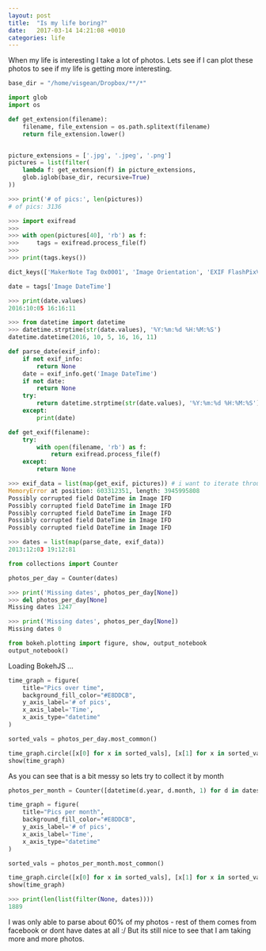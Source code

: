 ```yaml
---
layout: post
title:  "Is my life boring?"
date:   2017-03-14 14:21:08 +0010
categories: life
---
```



When my life is interesting I take a lot of photos. Lets see if I can plot these photos to see if my life is getting more interesting. 


```python
base_dir = "/home/visgean/Dropbox/**/*"
```


```python
import glob
import os

def get_extension(filename):
    filename, file_extension = os.path.splitext(filename)
    return file_extension.lower()


picture_extensions = ['.jpg', '.jpeg', '.png']
pictures = list(filter(
    lambda f: get_extension(f) in picture_extensions,
    glob.iglob(base_dir, recursive=True)
))
```


```python
>>> print('# of pics:', len(pictures))
# of pics: 3136
```




```python
>>> import exifread
>>> 
>>> with open(pictures[40], 'rb') as f:
>>>     tags = exifread.process_file(f)
>>>     
>>> print(tags.keys())

dict_keys(['MakerNote Tag 0x0001', 'Image Orientation', 'EXIF FlashPixVersion', 'Image YResolution', 'Image XResolution', 'GPS GPSLongitudeRef', 'GPS GPSImgDirectionRef', 'EXIF SensingMethod', 'Thumbnail ResolutionUnit', 'GPS GPSImgDirection', 'JPEGThumbnail', 'MakerNote Tag 0x0006', 'GPS GPSAltitudeRef', 'EXIF ColorSpace', 'EXIF ExposureBiasValue', 'EXIF SceneCaptureType', 'EXIF FocalLength', 'Image ResolutionUnit', 'Image Make', 'EXIF SubSecTimeOriginal', 'EXIF LensSpecification', 'EXIF BrightnessValue', 'Image DateTime', 'EXIF ApertureValue', 'MakerNote Tag 0x0005', 'EXIF FNumber', 'EXIF MeteringMode', 'GPS Tag 0x001F', 'GPS GPSLongitude', 'Thumbnail JPEGInterchangeFormat', 'EXIF LensMake', 'Image Software', 'MakerNote Tag 0x0003', 'EXIF ExposureTime', 'EXIF ShutterSpeedValue', 'Thumbnail Compression', 'MakerNote Tag 0x0008', 'Image ExifOffset', 'EXIF WhiteBalance', 'GPS GPSLatitude', 'EXIF ExifVersion', 'EXIF ExifImageWidth', 'EXIF DateTimeOriginal', 'Image Model', 'GPS GPSDestBearingRef', 'MakerNote Tag 0x0014', 'GPS GPSDestBearing', 'GPS GPSAltitude', 'EXIF SubSecTimeDigitized', 'GPS GPSSpeedRef', 'EXIF ComponentsConfiguration', 'EXIF FocalLengthIn35mmFilm', 'EXIF ExposureMode', 'Thumbnail JPEGInterchangeFormatLength', 'EXIF Flash', 'Image YCbCrPositioning', 'EXIF MakerNote', 'Image GPSInfo', 'GPS GPSSpeed', 'MakerNote Tag 0x0004', 'GPS GPSLatitudeRef', 'EXIF SceneType', 'EXIF ExifImageLength', 'EXIF ISOSpeedRatings', 'GPS GPSDate', 'EXIF LensModel', 'EXIF DateTimeDigitized', 'Thumbnail YResolution', 'MakerNote Tag 0x0007', 'GPS GPSTimeStamp', 'Thumbnail XResolution', 'EXIF ExposureProgram'])

```




```python
date = tags['Image DateTime']
```


```python
>>> print(date.values)
2016:10:05 16:16:11
```




```python
>>> from datetime import datetime
>>> datetime.strptime(str(date.values), '%Y:%m:%d %H:%M:%S')
datetime.datetime(2016, 10, 5, 16, 16, 11)

```








```python
def parse_date(exif_info):
    if not exif_info:
        return None    
    date = exif_info.get('Image DateTime')
    if not date:
        return None
    try:
        return datetime.strptime(str(date.values), '%Y:%m:%d %H:%M:%S').date()
    except:
        print(date)
```


```python
def get_exif(filename):
    try:
        with open(filename, 'rb') as f:
            return exifread.process_file(f)
    except:
        return None
```


```python
>>> exif_data = list(map(get_exif, pictures)) # i want to iterate through these multiple times
MemoryError at position: 603312351, length: 3945995808
Possibly corrupted field DateTime in Image IFD
Possibly corrupted field DateTime in Image IFD
Possibly corrupted field DateTime in Image IFD
Possibly corrupted field DateTime in Image IFD
Possibly corrupted field DateTime in Image IFD
```




```python
>>> dates = list(map(parse_date, exif_data))
2013:12:03 19:12:81
```

    



```python
from collections import Counter

photos_per_day = Counter(dates)
```


```python
>>> print('Missing dates', photos_per_day[None])
>>> del photos_per_day[None]
Missing dates 1247

```

```python
>>> print('Missing dates', photos_per_day[None])
Missing dates 0
```

    



```python
from bokeh.plotting import figure, show, output_notebook
output_notebook()
```



<div class="bk-root">
    <a href="http://bokeh.pydata.org" target="_blank" class="bk-logo bk-logo-small bk-logo-notebook"></a>
    <span id="08df9cb6-309b-45a4-a95e-bc9e2665e25c">Loading BokehJS ...</span>
</div>





```python
time_graph = figure(
    title="Pics over time", 
    background_fill_color="#E8DDCB",
    y_axis_label='# of pics', 
    x_axis_label='Time',
    x_axis_type="datetime"
)

sorted_vals = photos_per_day.most_common()

time_graph.circle([x[0] for x in sorted_vals], [x[1] for x in sorted_vals])
show(time_graph)
```




<div class="bk-root">
    <div class="bk-plotdiv" id="410736d5-1a85-4d12-84bb-ed6fd5179284"></div>
</div>


As you can see that is a bit messy so lets try to collect it by month


```python
photos_per_month = Counter([datetime(d.year, d.month, 1) for d in dates if d])
```


```python
time_graph = figure(
    title="Pics per month", 
    background_fill_color="#E8DDCB",
    y_axis_label='# of pics', 
    x_axis_label='Time',
    x_axis_type="datetime"
)

sorted_vals = photos_per_month.most_common()

time_graph.circle([x[0] for x in sorted_vals], [x[1] for x in sorted_vals])
show(time_graph)
```




<div class="bk-root">
    <div class="bk-plotdiv" id="8772e140-5a33-44e1-bdf0-151cc9c6e979"></div>
</div>


```python
>>> print(len(list(filter(None, dates))))
1889
```

    


I was only able to parse about 60% of my photos - rest of them comes from facebook or dont have dates at all :/ But its still nice to see that I am taking more and more photos.




<script src="https://ajax.googleapis.com/ajax/libs/jquery/3.2.1/jquery.min.js">

</script>


<script type="text/javascript">

  (function(global) {
    function now() {
      return new Date();
    }
  
    var force = false;
  
    if (typeof (window._bokeh_onload_callbacks) === "undefined" || force === true) {
      window._bokeh_onload_callbacks = [];
      window._bokeh_is_loading = undefined;
    }
  
  
    
    if (typeof (window._bokeh_timeout) === "undefined" || force === true) {
      window._bokeh_timeout = Date.now() + 0;
      window._bokeh_failed_load = false;
    }
  
    var NB_LOAD_WARNING = {'data': {'text/html':
       "<div style='background-color: #fdd'>\n"+
       "<p>\n"+
       "BokehJS does not appear to have successfully loaded. If loading BokehJS from CDN, this \n"+
       "may be due to a slow or bad network connection. Possible fixes:\n"+
       "</p>\n"+
       "<ul>\n"+
       "<li>re-rerun `output_notebook()` to attempt to load from CDN again, or</li>\n"+
       "<li>use INLINE resources instead, as so:</li>\n"+
       "</ul>\n"+
       "<code>\n"+
       "from bokeh.resources import INLINE\n"+
       "output_notebook(resources=INLINE)\n"+
       "</code>\n"+
       "</div>"}};
  
    function display_loaded() {
      if (window.Bokeh !== undefined) {
        document.getElementById("410736d5-1a85-4d12-84bb-ed6fd5179284").textContent = "BokehJS successfully loaded.";
      } else if (Date.now() < window._bokeh_timeout) {
        setTimeout(display_loaded, 100)
      }
    }
  
    function run_callbacks() {
      window._bokeh_onload_callbacks.forEach(function(callback) { callback() });
      delete window._bokeh_onload_callbacks
      console.info("Bokeh: all callbacks have finished");
    }
  
    function load_libs(js_urls, callback) {
      window._bokeh_onload_callbacks.push(callback);
      if (window._bokeh_is_loading > 0) {
        console.log("Bokeh: BokehJS is being loaded, scheduling callback at", now());
        return null;
      }
      if (js_urls == null || js_urls.length === 0) {
        run_callbacks();
        return null;
      }
      console.log("Bokeh: BokehJS not loaded, scheduling load and callback at", now());
      window._bokeh_is_loading = js_urls.length;
      for (var i = 0; i < js_urls.length; i++) {
        var url = js_urls[i];
        var s = document.createElement('script');
        s.src = url;
        s.async = false;
        s.onreadystatechange = s.onload = function() {
          window._bokeh_is_loading--;
          if (window._bokeh_is_loading === 0) {
            console.log("Bokeh: all BokehJS libraries loaded");
            run_callbacks()
          }
        };
        s.onerror = function() {
          console.warn("failed to load library " + url);
        };
        console.log("Bokeh: injecting script tag for BokehJS library: ", url);
        document.getElementsByTagName("head")[0].appendChild(s);
      }
    };var element = document.getElementById("410736d5-1a85-4d12-84bb-ed6fd5179284");
    if (element == null) {
      console.log("Bokeh: ERROR: autoload.js configured with elementid '410736d5-1a85-4d12-84bb-ed6fd5179284' but no matching script tag was found. ")
      return false;
    }
  
    var js_urls = [];
  
    var inline_js = [
      function(Bokeh) {
        (function() {
          var fn = function() {
            var docs_json = {"7d09fd8c-3280-4d37-ab26-b737942c6559":{"roots":{"references":[{"attributes":{"max_interval":500.0,"num_minor_ticks":0},"id":"76de7922-9566-41da-9ce4-e15cb2aaf380","type":"AdaptiveTicker"},{"attributes":{},"id":"33fcfea2-1e11-4362-aa30-341ca345f045","type":"BasicTickFormatter"},{"attributes":{"plot":{"id":"cadcc77a-f648-42aa-a55b-668dacefbb18","subtype":"Figure","type":"Plot"}},"id":"5a959a40-189b-46fd-9226-71ac24b1d947","type":"HelpTool"},{"attributes":{},"id":"80ba28e4-6cad-4d1b-8569-a66a4da99cd5","type":"BasicTicker"},{"attributes":{"plot":{"id":"cadcc77a-f648-42aa-a55b-668dacefbb18","subtype":"Figure","type":"Plot"}},"id":"845052b7-b3c2-4f16-9482-320339fc52ab","type":"ResetTool"},{"attributes":{"plot":{"id":"cadcc77a-f648-42aa-a55b-668dacefbb18","subtype":"Figure","type":"Plot"}},"id":"210d488a-cc23-4cb3-a15b-a07a5b047bfc","type":"SaveTool"},{"attributes":{"months":[0,2,4,6,8,10]},"id":"e0a1e360-1528-4242-b6cd-61da63ce3870","type":"MonthsTicker"},{"attributes":{"plot":null,"text":"Pics over time"},"id":"ff4a3919-a50b-46ef-96d4-271662a5aeaa","type":"Title"},{"attributes":{"days":[1,15]},"id":"deec2d7b-8963-458e-97be-01c6d699b7d0","type":"DaysTicker"},{"attributes":{"overlay":{"id":"38238651-9353-4eab-9e92-5cf49b2ace0f","type":"BoxAnnotation"},"plot":{"id":"cadcc77a-f648-42aa-a55b-668dacefbb18","subtype":"Figure","type":"Plot"}},"id":"d705c1be-c728-4343-a528-00eda3399224","type":"BoxZoomTool"},{"attributes":{"active_drag":"auto","active_scroll":"auto","active_tap":"auto","tools":[{"id":"eb77ea58-3565-4fdf-8a55-341a7e5b4ec0","type":"PanTool"},{"id":"c7f63124-5091-4fbf-977e-e885a1ba7f62","type":"WheelZoomTool"},{"id":"d705c1be-c728-4343-a528-00eda3399224","type":"BoxZoomTool"},{"id":"210d488a-cc23-4cb3-a15b-a07a5b047bfc","type":"SaveTool"},{"id":"845052b7-b3c2-4f16-9482-320339fc52ab","type":"ResetTool"},{"id":"5a959a40-189b-46fd-9226-71ac24b1d947","type":"HelpTool"}]},"id":"d42b6bf4-32e8-4189-9514-09ab182dec93","type":"Toolbar"},{"attributes":{"plot":{"id":"cadcc77a-f648-42aa-a55b-668dacefbb18","subtype":"Figure","type":"Plot"}},"id":"c7f63124-5091-4fbf-977e-e885a1ba7f62","type":"WheelZoomTool"},{"attributes":{"axis_label":"# of pics","formatter":{"id":"33fcfea2-1e11-4362-aa30-341ca345f045","type":"BasicTickFormatter"},"plot":{"id":"cadcc77a-f648-42aa-a55b-668dacefbb18","subtype":"Figure","type":"Plot"},"ticker":{"id":"80ba28e4-6cad-4d1b-8569-a66a4da99cd5","type":"BasicTicker"}},"id":"dd14704b-2fff-4e4e-98c5-8d263a5ea571","type":"LinearAxis"},{"attributes":{},"id":"2ee4510a-cc6b-4356-a5fb-e8f91bcc850c","type":"YearsTicker"},{"attributes":{"fill_color":{"value":"#1f77b4"},"line_color":{"value":"#1f77b4"},"x":{"field":"x"},"y":{"field":"y"}},"id":"3af56cf2-85f8-478d-9b0e-17b5643789d2","type":"Circle"},{"attributes":{"days":[1,8,15,22]},"id":"18055234-04cc-47db-abe6-021584c42be6","type":"DaysTicker"},{"attributes":{"data_source":{"id":"c61b7091-033b-4bc8-a1a8-14f7f1876f47","type":"ColumnDataSource"},"glyph":{"id":"3af56cf2-85f8-478d-9b0e-17b5643789d2","type":"Circle"},"hover_glyph":null,"nonselection_glyph":{"id":"3d0bab81-dfd3-410f-b73e-f0775b789337","type":"Circle"},"selection_glyph":null},"id":"5d2da22e-9f06-4b15-9bc7-b080f0a31422","type":"GlyphRenderer"},{"attributes":{"callback":null},"id":"ca3b9d1e-5f94-441e-b8d4-70e91b9b88dd","type":"DataRange1d"},{"attributes":{"base":60,"mantissas":[1,2,5,10,15,20,30],"max_interval":1800000.0,"min_interval":1000.0,"num_minor_ticks":0},"id":"70ee7ec0-e381-4a78-9c19-82b33c20997f","type":"AdaptiveTicker"},{"attributes":{"plot":{"id":"cadcc77a-f648-42aa-a55b-668dacefbb18","subtype":"Figure","type":"Plot"}},"id":"eb77ea58-3565-4fdf-8a55-341a7e5b4ec0","type":"PanTool"},{"attributes":{},"id":"ebc0b741-0f3b-44bc-8ded-827ecef83be2","type":"DatetimeTickFormatter"},{"attributes":{"plot":{"id":"cadcc77a-f648-42aa-a55b-668dacefbb18","subtype":"Figure","type":"Plot"},"ticker":{"id":"574f3fec-0a54-40f4-ab5b-96c8b9352ce8","type":"DatetimeTicker"}},"id":"204d56d1-84d0-401e-9732-0d94230a0665","type":"Grid"},{"attributes":{"num_minor_ticks":5},"id":"574f3fec-0a54-40f4-ab5b-96c8b9352ce8","type":"DatetimeTicker"},{"attributes":{"base":24,"mantissas":[1,2,4,6,8,12],"max_interval":43200000.0,"min_interval":3600000.0,"num_minor_ticks":0},"id":"30aaf6bc-398a-496d-afc4-432fa600f246","type":"AdaptiveTicker"},{"attributes":{"months":[0,4,8]},"id":"0b392838-c5a8-4494-b8c3-f33f29b56b19","type":"MonthsTicker"},{"attributes":{"callback":null,"column_names":["x","y"],"data":{"x":[1340146800000.0,1372028400000.0,1475881200000.0,1487721600000.0,1340060400000.0,1475276400000.0,1481587200000.0,1472770800000.0,1449878400000.0,1472943600000.0,1384560000000.0,1336258800000.0,1405983600000.0,1446768000000.0,1446681600000.0,1473721200000.0,1474671600000.0,1446595200000.0,1469574000000.0,1483315200000.0,1465513200000.0,1474498800000.0,1464735600000.0,1460588400000.0,1468018800000.0,1471734000000.0,1419552000000.0,1430089200000.0,1480464000000.0,1488585600000.0,1484352000000.0,1415404800000.0,1446854400000.0,1482537600000.0,1473030000000.0,1483056000000.0,1459638000000.0,1472857200000.0,1471474800000.0,1486425600000.0,1476486000000.0,1476399600000.0,1485907200000.0,1480032000000.0,1467932400000.0,1426896000000.0,1461279600000.0,1481241600000.0,1339196400000.0,1468105200000.0,1464994800000.0,1475622000000.0,1473289200000.0,1460502000000.0,1459119600000.0,1485043200000.0,1430694000000.0,1457136000000.0,1479772800000.0,1486771200000.0,1409958000000.0,1480118400000.0,1484265600000.0,1481500800000.0,1467846000000.0,1473894000000.0,1483574400000.0,1470006000000.0,1426032000000.0,1455926400000.0,1462575600000.0,1443913200000.0,1474066800000.0,1485648000000.0,1483488000000.0,1458000000000.0,1477004400000.0,1462921200000.0,1335999600000.0,1478044800000.0,1468623600000.0,1470351600000.0,1481932800000.0,1475017200000.0,1471820400000.0,1428793200000.0,1485216000000.0,1420675200000.0,1435359600000.0,1336172400000.0,1472684400000.0,1446422400000.0,1468796400000.0,1449964800000.0,1487030400000.0,1461970800000.0,1471388400000.0,1462662000000.0,1466982000000.0,1409785200000.0,1470092400000.0,1481760000000.0,1467759600000.0,1483401600000.0,1462489200000.0,1473548400000.0,1463180400000.0,1479945600000.0,1484697600000.0,1387843200000.0,1474412400000.0,1384473600000.0,1473634800000.0,1461193200000.0,1402009200000.0,1426809600000.0,1461452400000.0,1480982400000.0,1477350000000.0,1379545200000.0,1466463600000.0,1488326400000.0,1336777200000.0,1473807600000.0,1426636800000.0,1405206000000.0,1460156400000.0,1474844400000.0,1475535600000.0,1462057200000.0,1425081600000.0,1486166400000.0,1421452800000.0,1339110000000.0,1477695600000.0,1478822400000.0,1419379200000.0,1488153600000.0,1475190000000.0,1460934000000.0,1471647600000.0,1473980400000.0,1452211200000.0,1410649200000.0,1456444800000.0,1431212400000.0,1450483200000.0,1468710000000.0,1442012400000.0,1440198000000.0,1417478400000.0,1463007600000.0,1486944000000.0,1434754800000.0,1476918000000.0,1459724400000.0,1469487600000.0,1443826800000.0,1420243200000.0,1391299200000.0,1474930800000.0,1380150000000.0,1484870400000.0,1387411200000.0,1483920000000.0,1396738800000.0,1477090800000.0,1477522800000.0,1482364800000.0,1454284800000.0,1488412800000.0,1447545600000.0,1482451200000.0,1457913600000.0,1413673200000.0,1460242800000.0,1400108400000.0,1467154800000.0,1477436400000.0,1476658800000.0,1427500800000.0,1447718400000.0,1396306800000.0,1453161600000.0,1430262000000.0,1441407600000.0,1470610800000.0,1470178800000.0,1450915200000.0,1469142000000.0,1438556400000.0,1430780400000.0,1423872000000.0,1428274800000.0,1415059200000.0,1431990000000.0,1467327600000.0,1443654000000.0,1467414000000.0,1422576000000.0,1418688000000.0,1474153200000.0,1443567600000.0,1447372800000.0,1475794800000.0,1459292400000.0,1453852800000.0,1485129600000.0,1391040000000.0,1475362800000.0,1461366000000.0,1470265200000.0,1421366400000.0,1485820800000.0,1487289600000.0,1461106800000.0,1484956800000.0,1396911600000.0,1340924400000.0,1448755200000.0,1406156400000.0,1436914800000.0,1466809200000.0,1418947200000.0,1450310400000.0,1476831600000.0,1487376000000.0,1417996800000.0,1457308800000.0,1469660400000.0,1388534400000.0,1486684800000.0,1410217200000.0,1404428400000.0,1417824000000.0,1452124800000.0,1421539200000.0,1446508800000.0,1406415600000.0,1487808000000.0,1468537200000.0,1390262400000.0,1446940800000.0,1399330800000.0,1441839600000.0,1468882800000.0,1443222000000.0,1419465600000.0,1385337600000.0,1395792000000.0,1419984000000.0,1469228400000.0,1458345600000.0,1431817200000.0,1458432000000.0,1461798000000.0,1380063600000.0,1441321200000.0,1405292400000.0,1483142400000.0,1485475200000.0,1472598000000.0,1478476800000.0,1474326000000.0,1483228800000.0,1454976000000.0,1433026800000.0,1484611200000.0,1393891200000.0,1412982000000.0,1461538800000.0,1445817600000.0,1484179200000.0,1485388800000.0,1384300800000.0,1417392000000.0,1474758000000.0,1458691200000.0,1475103600000.0,1346281200000.0,1456790400000.0,1394582400000.0,1422662400000.0,1439766000000.0,1422489600000.0,1409439600000.0,1432162800000.0,1413759600000.0,1434063600000.0,1341615600000.0,1335222000000.0,1374274800000.0,1420070400000.0,1343775600000.0,1425168000000.0,1487635200000.0,1421020800000.0,1331942400000.0,1409871600000.0,1365375600000.0,1463439600000.0,1452902400000.0,1415232000000.0,1481068800000.0,1393545600000.0,1435878000000.0,1482883200000.0,1455667200000.0,1379804400000.0,1401318000000.0,1430607600000.0,1438988400000.0,1470697200000.0,1398207600000.0,1398294000000.0,1389139200000.0,1464562800000.0,1446336000000.0,1442617200000.0,1423440000000.0,1458604800000.0,1457740800000.0,1421280000000.0,1477872000000.0,1457395200000.0,1379458800000.0,1424217600000.0,1436828400000.0,1430175600000.0,1387670400000.0,1482192000000.0,1414018800000.0,1480636800000.0,1406242800000.0,1471042800000.0,1436742000000.0,1437346800000.0,1448150400000.0,1481846400000.0,1336604400000.0,1445295600000.0,1476572400000.0,1442962800000.0,1417219200000.0,1396652400000.0,1342825200000.0,1389744000000.0,1420329600000.0,1391644800000.0,1395187200000.0,1390608000000.0,1431903600000.0,1475708400000.0,1386633600000.0,1447804800000.0,1349910000000.0,1410044400000.0,1482969600000.0,1467500400000.0,1473202800000.0,1431644400000.0,1404687600000.0,1443740400000.0,1478649600000.0,1450137600000.0,1482710400000.0,1484784000000.0,1458777600000.0,1482105600000.0,1443135600000.0,1403391600000.0,1412722800000.0,1412031600000.0,1396220400000.0,1479254400000.0,1394064000000.0,1486339200000.0,1435532400000.0,1400540400000.0,1444863600000.0,1434668400000.0,1337727600000.0,1470524400000.0,1421712000000.0,1427756400000.0,1420761600000.0,1349218800000.0,1332716400000.0,1452988800000.0,1459378800000.0,1430348400000.0,1480377600000.0,1487116800000.0,1456358400000.0,1429052400000.0,1427670000000.0,1397084400000.0,1465426800000.0,1481155200000.0,1432681200000.0,1450742400000.0,1445122800000.0,1397257200000.0,1379977200000.0,1450828800000.0,1389916800000.0,1452729600000.0,1444345200000.0,1427587200000.0,1413846000000.0,1428015600000.0,1433718000000.0,1462143600000.0,1345158000000.0,1422316800000.0,1462402800000.0,1332547200000.0,1447632000000.0,1472166000000.0,1400713200000.0,1443308400000.0,1471215600000.0,1351468800000.0,1429743600000.0,1354147200000.0,1340665200000.0,1476313200000.0,1455321600000.0,1335826800000.0,1424563200000.0,1386892800000.0,1435014000000.0,1460761200000.0,1469055600000.0,1453420800000.0,1417564800000.0,1472338800000.0,1459810800000.0,1385424000000.0,1410735600000.0,1478908800000.0,1347750000000.0,1447891200000.0,1335135600000.0,1393632000000.0,1487980800000.0,1380236400000.0,1441753200000.0,1426982400000.0,1476054000000.0,1455235200000.0,1425772800000.0,1447027200000.0,1397170800000.0,1462316400000.0,1347922800000.0,1430866800000.0,1424908800000.0,1488067200000.0,1439593200000.0,1387238400000.0,1403737200000.0,1451520000000.0,1351814400000.0,1406674800000.0,1461020400000.0,1447286400000.0,1478563200000.0,1385510400000.0,1455840000000.0,1337295600000.0,1451606400000.0,1331078400000.0,1435964400000.0,1479168000000.0,1402441200000.0,1334444400000.0,1345330800000.0,1482019200000.0,1385164800000.0,1351033200000.0,1461625200000.0,1488499200000.0,1470956400000.0,1427842800000.0,1482278400000.0,1416700800000.0,1385596800000.0,1459897200000.0,1484092800000.0,1397775600000.0,1485302400000.0,1408057200000.0,1410303600000.0,1443394800000.0,1405465200000.0,1336086000000.0,1413327600000.0,1447200000000.0,1423958400000.0,1406329200000.0,1411254000000.0,1466550000000.0,1481328000000.0,1355011200000.0,1432335600000.0,1379631600000.0,1448496000000.0,1486512000000.0,1457222400000.0,1440457200000.0,1477609200000.0,1454630400000.0,1411599600000.0,1464822000000.0,1464217200000.0,1438383600000.0,1424736000000.0,1487548800000.0,1379890800000.0,1330300800000.0,1474239600000.0,1460070000000.0,1340319600000.0,1480291200000.0,1330646400000.0,1454371200000.0],"y":[131,96,57,56,46,33,22,22,20,18,17,15,14,13,13,12,12,12,11,11,11,11,11,11,11,11,10,10,10,10,10,9,9,9,9,9,9,9,9,8,8,8,8,8,8,8,7,7,7,7,7,7,7,7,7,6,6,6,6,6,6,6,6,6,6,6,6,6,6,6,6,6,5,5,5,5,5,5,5,5,5,5,5,5,5,5,5,5,5,5,4,4,4,4,4,4,4,4,4,4,4,4,4,4,4,4,4,4,4,4,4,4,4,4,4,4,4,4,4,4,4,4,3,3,3,3,3,3,3,3,3,3,3,3,3,3,3,3,3,3,3,3,3,3,3,3,3,3,3,3,3,3,3,3,3,3,3,3,3,3,3,3,3,3,3,3,3,3,3,3,3,3,3,3,3,3,3,3,3,3,3,3,3,3,2,2,2,2,2,2,2,2,2,2,2,2,2,2,2,2,2,2,2,2,2,2,2,2,2,2,2,2,2,2,2,2,2,2,2,2,2,2,2,2,2,2,2,2,2,2,2,2,2,2,2,2,2,2,2,2,2,2,2,2,2,2,2,2,2,2,2,2,2,2,2,2,2,2,2,2,2,2,2,2,2,2,2,2,2,2,2,2,2,2,2,2,2,2,2,2,2,2,2,2,2,2,1,1,1,1,1,1,1,1,1,1,1,1,1,1,1,1,1,1,1,1,1,1,1,1,1,1,1,1,1,1,1,1,1,1,1,1,1,1,1,1,1,1,1,1,1,1,1,1,1,1,1,1,1,1,1,1,1,1,1,1,1,1,1,1,1,1,1,1,1,1,1,1,1,1,1,1,1,1,1,1,1,1,1,1,1,1,1,1,1,1,1,1,1,1,1,1,1,1,1,1,1,1,1,1,1,1,1,1,1,1,1,1,1,1,1,1,1,1,1,1,1,1,1,1,1,1,1,1,1,1,1,1,1,1,1,1,1,1,1,1,1,1,1,1,1,1,1,1,1,1,1,1,1,1,1,1,1,1,1,1,1,1,1,1,1,1,1,1,1,1,1,1,1,1,1,1,1,1,1,1,1,1,1,1,1,1,1,1,1,1,1,1,1,1,1,1,1,1,1,1,1,1,1,1,1,1,1,1,1,1,1,1,1,1,1,1,1,1,1,1,1,1,1,1,1,1,1,1,1,1,1,1,1,1,1,1,1,1,1,1,1]}},"id":"c61b7091-033b-4bc8-a1a8-14f7f1876f47","type":"ColumnDataSource"},{"attributes":{"callback":null},"id":"ee08cfc3-25a3-4276-b0a9-d12d35421496","type":"DataRange1d"},{"attributes":{"bottom_units":"screen","fill_alpha":{"value":0.5},"fill_color":{"value":"lightgrey"},"left_units":"screen","level":"overlay","line_alpha":{"value":1.0},"line_color":{"value":"black"},"line_dash":[4,4],"line_width":{"value":2},"plot":null,"render_mode":"css","right_units":"screen","top_units":"screen"},"id":"38238651-9353-4eab-9e92-5cf49b2ace0f","type":"BoxAnnotation"},{"attributes":{"dimension":1,"plot":{"id":"cadcc77a-f648-42aa-a55b-668dacefbb18","subtype":"Figure","type":"Plot"},"ticker":{"id":"80ba28e4-6cad-4d1b-8569-a66a4da99cd5","type":"BasicTicker"}},"id":"4d68772f-ea84-436d-8de3-b3d3bbe47f20","type":"Grid"},{"attributes":{"background_fill_color":{"value":"#E8DDCB"},"below":[{"id":"1eeb9e66-c287-4c5e-b4ae-fd98afdd20f5","type":"DatetimeAxis"}],"left":[{"id":"dd14704b-2fff-4e4e-98c5-8d263a5ea571","type":"LinearAxis"}],"renderers":[{"id":"1eeb9e66-c287-4c5e-b4ae-fd98afdd20f5","type":"DatetimeAxis"},{"id":"204d56d1-84d0-401e-9732-0d94230a0665","type":"Grid"},{"id":"dd14704b-2fff-4e4e-98c5-8d263a5ea571","type":"LinearAxis"},{"id":"4d68772f-ea84-436d-8de3-b3d3bbe47f20","type":"Grid"},{"id":"38238651-9353-4eab-9e92-5cf49b2ace0f","type":"BoxAnnotation"},{"id":"5d2da22e-9f06-4b15-9bc7-b080f0a31422","type":"GlyphRenderer"}],"title":{"id":"ff4a3919-a50b-46ef-96d4-271662a5aeaa","type":"Title"},"tool_events":{"id":"2ae43d25-1e63-4acf-92c8-a94a6d75fa7f","type":"ToolEvents"},"toolbar":{"id":"d42b6bf4-32e8-4189-9514-09ab182dec93","type":"Toolbar"},"x_range":{"id":"ee08cfc3-25a3-4276-b0a9-d12d35421496","type":"DataRange1d"},"y_range":{"id":"ca3b9d1e-5f94-441e-b8d4-70e91b9b88dd","type":"DataRange1d"}},"id":"cadcc77a-f648-42aa-a55b-668dacefbb18","subtype":"Figure","type":"Plot"},{"attributes":{"fill_alpha":{"value":0.1},"fill_color":{"value":"#1f77b4"},"line_alpha":{"value":0.1},"line_color":{"value":"#1f77b4"},"x":{"field":"x"},"y":{"field":"y"}},"id":"3d0bab81-dfd3-410f-b73e-f0775b789337","type":"Circle"},{"attributes":{},"id":"2ae43d25-1e63-4acf-92c8-a94a6d75fa7f","type":"ToolEvents"},{"attributes":{"months":[0,1,2,3,4,5,6,7,8,9,10,11]},"id":"fb21e44c-ff1d-4346-8e54-80edb7f0754a","type":"MonthsTicker"},{"attributes":{"days":[1,4,7,10,13,16,19,22,25,28]},"id":"f75a99d6-db18-4955-a4bb-c0fc1b08c3a5","type":"DaysTicker"},{"attributes":{"days":[1,2,3,4,5,6,7,8,9,10,11,12,13,14,15,16,17,18,19,20,21,22,23,24,25,26,27,28,29,30,31]},"id":"1ccd9199-ff01-4503-ab18-afb4fb73e12a","type":"DaysTicker"},{"attributes":{"months":[0,6]},"id":"17bdb072-f663-48b4-9696-06986d490bc1","type":"MonthsTicker"},{"attributes":{"axis_label":"Time","formatter":{"id":"ebc0b741-0f3b-44bc-8ded-827ecef83be2","type":"DatetimeTickFormatter"},"plot":{"id":"cadcc77a-f648-42aa-a55b-668dacefbb18","subtype":"Figure","type":"Plot"},"ticker":{"id":"574f3fec-0a54-40f4-ab5b-96c8b9352ce8","type":"DatetimeTicker"}},"id":"1eeb9e66-c287-4c5e-b4ae-fd98afdd20f5","type":"DatetimeAxis"}],"root_ids":["cadcc77a-f648-42aa-a55b-668dacefbb18"]},"title":"Bokeh Application","version":"0.12.4"}};
            var render_items = [{"docid":"7d09fd8c-3280-4d37-ab26-b737942c6559","elementid":"410736d5-1a85-4d12-84bb-ed6fd5179284","modelid":"cadcc77a-f648-42aa-a55b-668dacefbb18"}];
            
            Bokeh.embed.embed_items(docs_json, render_items);
          };
          if (document.readyState != "loading") fn();
          else document.addEventListener("DOMContentLoaded", fn);
        })();
      },
      function(Bokeh) {
      }
    ];
  
    function run_inline_js() {
      
      if ((window.Bokeh !== undefined) || (force === true)) {
        for (var i = 0; i < inline_js.length; i++) {
          inline_js[i](window.Bokeh);
        }if (force === true) {
          display_loaded();
        }} else if (Date.now() < window._bokeh_timeout) {
        setTimeout(run_inline_js, 100);
      } else if (!window._bokeh_failed_load) {
        console.log("Bokeh: BokehJS failed to load within specified timeout.");
        window._bokeh_failed_load = true;
      } else if (force !== true) {
        var cell = $(document.getElementById("410736d5-1a85-4d12-84bb-ed6fd5179284")).parents('.cell').data().cell;
        cell.output_area.append_execute_result(NB_LOAD_WARNING)
      }
  
    }
  
    if (window._bokeh_is_loading === 0) {
      console.log("Bokeh: BokehJS loaded, going straight to plotting");
      run_inline_js();
    } else {
      load_libs(js_urls, function() {
        console.log("Bokeh: BokehJS plotting callback run at", now());
        run_inline_js();
      });
    }
  }(this));
</script>


<script type="text/javascript">

  (function(global) {
    function now() {
      return new Date();
    }
  
    var force = false;
  
    if (typeof (window._bokeh_onload_callbacks) === "undefined" || force === true) {
      window._bokeh_onload_callbacks = [];
      window._bokeh_is_loading = undefined;
    }
  
  
    
    if (typeof (window._bokeh_timeout) === "undefined" || force === true) {
      window._bokeh_timeout = Date.now() + 0;
      window._bokeh_failed_load = false;
    }
  
    var NB_LOAD_WARNING = {'data': {'text/html':
       "<div style='background-color: #fdd'>\n"+
       "<p>\n"+
       "BokehJS does not appear to have successfully loaded. If loading BokehJS from CDN, this \n"+
       "may be due to a slow or bad network connection. Possible fixes:\n"+
       "</p>\n"+
       "<ul>\n"+
       "<li>re-rerun `output_notebook()` to attempt to load from CDN again, or</li>\n"+
       "<li>use INLINE resources instead, as so:</li>\n"+
       "</ul>\n"+
       "<code>\n"+
       "from bokeh.resources import INLINE\n"+
       "output_notebook(resources=INLINE)\n"+
       "</code>\n"+
       "</div>"}};
  
    function display_loaded() {
      if (window.Bokeh !== undefined) {
        document.getElementById("8772e140-5a33-44e1-bdf0-151cc9c6e979").textContent = "BokehJS successfully loaded.";
      } else if (Date.now() < window._bokeh_timeout) {
        setTimeout(display_loaded, 100)
      }
    }
  
    function run_callbacks() {
      window._bokeh_onload_callbacks.forEach(function(callback) { callback() });
      delete window._bokeh_onload_callbacks
      console.info("Bokeh: all callbacks have finished");
    }
  
    function load_libs(js_urls, callback) {
      window._bokeh_onload_callbacks.push(callback);
      if (window._bokeh_is_loading > 0) {
        console.log("Bokeh: BokehJS is being loaded, scheduling callback at", now());
        return null;
      }
      if (js_urls == null || js_urls.length === 0) {
        run_callbacks();
        return null;
      }
      console.log("Bokeh: BokehJS not loaded, scheduling load and callback at", now());
      window._bokeh_is_loading = js_urls.length;
      for (var i = 0; i < js_urls.length; i++) {
        var url = js_urls[i];
        var s = document.createElement('script');
        s.src = url;
        s.async = false;
        s.onreadystatechange = s.onload = function() {
          window._bokeh_is_loading--;
          if (window._bokeh_is_loading === 0) {
            console.log("Bokeh: all BokehJS libraries loaded");
            run_callbacks()
          }
        };
        s.onerror = function() {
          console.warn("failed to load library " + url);
        };
        console.log("Bokeh: injecting script tag for BokehJS library: ", url);
        document.getElementsByTagName("head")[0].appendChild(s);
      }
    };var element = document.getElementById("8772e140-5a33-44e1-bdf0-151cc9c6e979");
    if (element == null) {
      console.log("Bokeh: ERROR: autoload.js configured with elementid '8772e140-5a33-44e1-bdf0-151cc9c6e979' but no matching script tag was found. ")
      return false;
    }
  
    var js_urls = [];
  
    var inline_js = [
      function(Bokeh) {
        (function() {
          var fn = function() {
            var docs_json = {"0907e6f2-8dcd-40ed-91c0-b9bb8777e717":{"roots":{"references":[{"attributes":{"max_interval":500.0,"num_minor_ticks":0},"id":"9a19a3d1-ad52-4a78-a823-f17f33b7696c","type":"AdaptiveTicker"},{"attributes":{"days":[1,8,15,22]},"id":"d50a516d-f990-430f-97e9-9f014b0fc080","type":"DaysTicker"},{"attributes":{"base":60,"mantissas":[1,2,5,10,15,20,30],"max_interval":1800000.0,"min_interval":1000.0,"num_minor_ticks":0},"id":"72ef9b6b-8714-4675-8230-555845e5d16a","type":"AdaptiveTicker"},{"attributes":{"axis_label":"Time","formatter":{"id":"563daa89-db89-44c8-a4fb-8cbbd03c1e5a","type":"DatetimeTickFormatter"},"plot":{"id":"a9baf0e3-930a-4f76-9400-5ad0893bf1ce","subtype":"Figure","type":"Plot"},"ticker":{"id":"67f2287e-4965-4643-9ded-3a48955d2289","type":"DatetimeTicker"}},"id":"6ec990ef-1a60-441d-84d8-7df5aadf0bd9","type":"DatetimeAxis"},{"attributes":{"plot":{"id":"a9baf0e3-930a-4f76-9400-5ad0893bf1ce","subtype":"Figure","type":"Plot"}},"id":"532a5711-1655-4c77-aa2d-be21311a94bf","type":"PanTool"},{"attributes":{"months":[0,6]},"id":"86b62c05-6026-4784-8bfd-3fbaa10ac256","type":"MonthsTicker"},{"attributes":{"base":24,"mantissas":[1,2,4,6,8,12],"max_interval":43200000.0,"min_interval":3600000.0,"num_minor_ticks":0},"id":"db0eb25c-e99f-41cb-ba82-47d578badbe7","type":"AdaptiveTicker"},{"attributes":{"dimension":1,"plot":{"id":"a9baf0e3-930a-4f76-9400-5ad0893bf1ce","subtype":"Figure","type":"Plot"},"ticker":{"id":"fc6ce39e-8e98-4595-ac58-1f3674e8452e","type":"BasicTicker"}},"id":"882965e5-5017-4313-82f2-1c9bba7b06fb","type":"Grid"},{"attributes":{"months":[0,4,8]},"id":"83ce2ab9-e6be-44fa-b472-6f0ce6a671f9","type":"MonthsTicker"},{"attributes":{"months":[0,1,2,3,4,5,6,7,8,9,10,11]},"id":"a040ecad-b06f-4528-8fbc-b9f2672d4b9b","type":"MonthsTicker"},{"attributes":{},"id":"4245bcaf-c40a-4268-8611-c2ee9ae8a385","type":"BasicTickFormatter"},{"attributes":{"axis_label":"# of pics","formatter":{"id":"4245bcaf-c40a-4268-8611-c2ee9ae8a385","type":"BasicTickFormatter"},"plot":{"id":"a9baf0e3-930a-4f76-9400-5ad0893bf1ce","subtype":"Figure","type":"Plot"},"ticker":{"id":"fc6ce39e-8e98-4595-ac58-1f3674e8452e","type":"BasicTicker"}},"id":"d00ff6ad-3f6f-48fb-b9c5-97959a26abe4","type":"LinearAxis"},{"attributes":{},"id":"6feb6ccc-2422-4f34-afa9-d497da6808c7","type":"YearsTicker"},{"attributes":{"callback":null,"column_names":["x","y"],"data":{"x":[1338505200000.0,1472684400000.0,1475276400000.0,1485907200000.0,1370041200000.0,1483228800000.0,1480550400000.0,1467327600000.0,1446336000000.0,1459465200000.0,1470006000000.0,1477958400000.0,1464735600000.0,1456790400000.0,1448928000000.0,1462057200000.0,1335826800000.0,1417392000000.0,1425168000000.0,1404169200000.0,1383264000000.0,1420070400000.0,1427842800000.0,1430434800000.0,1409526000000.0,1454284800000.0,1441062000000.0,1488326400000.0,1443654000000.0,1451606400000.0,1396306800000.0,1377990000000.0,1414800000000.0,1433113200000.0,1438383600000.0,1422748800000.0,1385856000000.0,1412118000000.0,1393632000000.0,1388534400000.0,1398898800000.0,1401577200000.0,1435705200000.0,1330560000000.0,1343775600000.0,1391212800000.0,1349046000000.0,1406847600000.0,1333234800000.0,1341097200000.0,1351728000000.0,1346454000000.0,1328054400000.0,1354320000000.0,1364770800000.0,1372633200000.0],"y":[191,157,155,106,96,87,86,78,74,72,62,51,45,39,35,35,33,31,30,30,29,28,25,24,22,21,19,18,18,15,15,15,14,13,11,11,11,10,10,10,8,7,7,5,5,5,4,3,3,2,2,2,1,1,1,1]}},"id":"f80ea01a-9d38-4377-9fc0-f06ab4223524","type":"ColumnDataSource"},{"attributes":{},"id":"f3e779b3-71a4-4d8e-9905-ce0c2f134ea1","type":"ToolEvents"},{"attributes":{"overlay":{"id":"f13baa0d-c049-4921-b628-fe5c204229b6","type":"BoxAnnotation"},"plot":{"id":"a9baf0e3-930a-4f76-9400-5ad0893bf1ce","subtype":"Figure","type":"Plot"}},"id":"c214e482-02d8-45b6-a0f0-192e5e74129e","type":"BoxZoomTool"},{"attributes":{"bottom_units":"screen","fill_alpha":{"value":0.5},"fill_color":{"value":"lightgrey"},"left_units":"screen","level":"overlay","line_alpha":{"value":1.0},"line_color":{"value":"black"},"line_dash":[4,4],"line_width":{"value":2},"plot":null,"render_mode":"css","right_units":"screen","top_units":"screen"},"id":"f13baa0d-c049-4921-b628-fe5c204229b6","type":"BoxAnnotation"},{"attributes":{"plot":{"id":"a9baf0e3-930a-4f76-9400-5ad0893bf1ce","subtype":"Figure","type":"Plot"}},"id":"d4a9ecf9-6ab8-4cd2-a310-9b440903361a","type":"ResetTool"},{"attributes":{},"id":"563daa89-db89-44c8-a4fb-8cbbd03c1e5a","type":"DatetimeTickFormatter"},{"attributes":{"days":[1,15]},"id":"d9cb586d-41c4-4c02-a260-fbe0b018aad9","type":"DaysTicker"},{"attributes":{"callback":null},"id":"12e044f6-e650-4ca5-9d63-f132c572ed3f","type":"DataRange1d"},{"attributes":{"background_fill_color":{"value":"#E8DDCB"},"below":[{"id":"6ec990ef-1a60-441d-84d8-7df5aadf0bd9","type":"DatetimeAxis"}],"left":[{"id":"d00ff6ad-3f6f-48fb-b9c5-97959a26abe4","type":"LinearAxis"}],"renderers":[{"id":"6ec990ef-1a60-441d-84d8-7df5aadf0bd9","type":"DatetimeAxis"},{"id":"009952b1-fbac-4901-aaae-a15dfae57afe","type":"Grid"},{"id":"d00ff6ad-3f6f-48fb-b9c5-97959a26abe4","type":"LinearAxis"},{"id":"882965e5-5017-4313-82f2-1c9bba7b06fb","type":"Grid"},{"id":"f13baa0d-c049-4921-b628-fe5c204229b6","type":"BoxAnnotation"},{"id":"1dea694e-7597-4319-9bd1-3b5a9e04e2a0","type":"GlyphRenderer"}],"title":{"id":"f1e9823b-beb3-44e2-b86a-31e4065a954e","type":"Title"},"tool_events":{"id":"f3e779b3-71a4-4d8e-9905-ce0c2f134ea1","type":"ToolEvents"},"toolbar":{"id":"b4b1b50d-ab60-4786-961d-8767aab307ad","type":"Toolbar"},"x_range":{"id":"242186e7-bea5-43dc-9676-83e7a17e775d","type":"DataRange1d"},"y_range":{"id":"12e044f6-e650-4ca5-9d63-f132c572ed3f","type":"DataRange1d"}},"id":"a9baf0e3-930a-4f76-9400-5ad0893bf1ce","subtype":"Figure","type":"Plot"},{"attributes":{"fill_color":{"value":"#1f77b4"},"line_color":{"value":"#1f77b4"},"x":{"field":"x"},"y":{"field":"y"}},"id":"9ddf4835-9520-43f8-b310-2223dfa8f396","type":"Circle"},{"attributes":{"plot":{"id":"a9baf0e3-930a-4f76-9400-5ad0893bf1ce","subtype":"Figure","type":"Plot"}},"id":"6209186c-1243-470e-a94e-c9b1642bb277","type":"HelpTool"},{"attributes":{"plot":{"id":"a9baf0e3-930a-4f76-9400-5ad0893bf1ce","subtype":"Figure","type":"Plot"}},"id":"c4ebd928-f105-4c47-a9dc-e34e1586e3cc","type":"WheelZoomTool"},{"attributes":{"months":[0,2,4,6,8,10]},"id":"23436028-b57e-4e71-a1c4-42c18fa04215","type":"MonthsTicker"},{"attributes":{"active_drag":"auto","active_scroll":"auto","active_tap":"auto","tools":[{"id":"532a5711-1655-4c77-aa2d-be21311a94bf","type":"PanTool"},{"id":"c4ebd928-f105-4c47-a9dc-e34e1586e3cc","type":"WheelZoomTool"},{"id":"c214e482-02d8-45b6-a0f0-192e5e74129e","type":"BoxZoomTool"},{"id":"e067d5b1-713c-49be-9ec0-64c2b4825f9c","type":"SaveTool"},{"id":"d4a9ecf9-6ab8-4cd2-a310-9b440903361a","type":"ResetTool"},{"id":"6209186c-1243-470e-a94e-c9b1642bb277","type":"HelpTool"}]},"id":"b4b1b50d-ab60-4786-961d-8767aab307ad","type":"Toolbar"},{"attributes":{"plot":null,"text":"Pics per month"},"id":"f1e9823b-beb3-44e2-b86a-31e4065a954e","type":"Title"},{"attributes":{"num_minor_ticks":5},"id":"67f2287e-4965-4643-9ded-3a48955d2289","type":"DatetimeTicker"},{"attributes":{},"id":"fc6ce39e-8e98-4595-ac58-1f3674e8452e","type":"BasicTicker"},{"attributes":{"fill_alpha":{"value":0.1},"fill_color":{"value":"#1f77b4"},"line_alpha":{"value":0.1},"line_color":{"value":"#1f77b4"},"x":{"field":"x"},"y":{"field":"y"}},"id":"374d6699-6101-4cf8-86fb-d8a77d7f5c22","type":"Circle"},{"attributes":{"plot":{"id":"a9baf0e3-930a-4f76-9400-5ad0893bf1ce","subtype":"Figure","type":"Plot"},"ticker":{"id":"67f2287e-4965-4643-9ded-3a48955d2289","type":"DatetimeTicker"}},"id":"009952b1-fbac-4901-aaae-a15dfae57afe","type":"Grid"},{"attributes":{"days":[1,4,7,10,13,16,19,22,25,28]},"id":"0c6e87b1-7707-4f7a-bd8d-ca409633bce5","type":"DaysTicker"},{"attributes":{"callback":null},"id":"242186e7-bea5-43dc-9676-83e7a17e775d","type":"DataRange1d"},{"attributes":{"plot":{"id":"a9baf0e3-930a-4f76-9400-5ad0893bf1ce","subtype":"Figure","type":"Plot"}},"id":"e067d5b1-713c-49be-9ec0-64c2b4825f9c","type":"SaveTool"},{"attributes":{"days":[1,2,3,4,5,6,7,8,9,10,11,12,13,14,15,16,17,18,19,20,21,22,23,24,25,26,27,28,29,30,31]},"id":"3f89dd3c-210e-40b0-871e-287a87fdfa18","type":"DaysTicker"},{"attributes":{"data_source":{"id":"f80ea01a-9d38-4377-9fc0-f06ab4223524","type":"ColumnDataSource"},"glyph":{"id":"9ddf4835-9520-43f8-b310-2223dfa8f396","type":"Circle"},"hover_glyph":null,"nonselection_glyph":{"id":"374d6699-6101-4cf8-86fb-d8a77d7f5c22","type":"Circle"},"selection_glyph":null},"id":"1dea694e-7597-4319-9bd1-3b5a9e04e2a0","type":"GlyphRenderer"}],"root_ids":["a9baf0e3-930a-4f76-9400-5ad0893bf1ce"]},"title":"Bokeh Application","version":"0.12.4"}};
            var render_items = [{"docid":"0907e6f2-8dcd-40ed-91c0-b9bb8777e717","elementid":"8772e140-5a33-44e1-bdf0-151cc9c6e979","modelid":"a9baf0e3-930a-4f76-9400-5ad0893bf1ce"}];
            
            Bokeh.embed.embed_items(docs_json, render_items);
          };
          if (document.readyState != "loading") fn();
          else document.addEventListener("DOMContentLoaded", fn);
        })();
      },
      function(Bokeh) {
      }
    ];
  
    function run_inline_js() {
      
      if ((window.Bokeh !== undefined) || (force === true)) {
        for (var i = 0; i < inline_js.length; i++) {
          inline_js[i](window.Bokeh);
        }if (force === true) {
          display_loaded();
        }} else if (Date.now() < window._bokeh_timeout) {
        setTimeout(run_inline_js, 100);
      } else if (!window._bokeh_failed_load) {
        console.log("Bokeh: BokehJS failed to load within specified timeout.");
        window._bokeh_failed_load = true;
      } else if (force !== true) {
        var cell = $(document.getElementById("8772e140-5a33-44e1-bdf0-151cc9c6e979")).parents('.cell').data().cell;
        cell.output_area.append_execute_result(NB_LOAD_WARNING)
      }
  
    }
  
    if (window._bokeh_is_loading === 0) {
      console.log("Bokeh: BokehJS loaded, going straight to plotting");
      run_inline_js();
    } else {
      load_libs(js_urls, function() {
        console.log("Bokeh: BokehJS plotting callback run at", now());
        run_inline_js();
      });
    }
  }(this));
</script>

